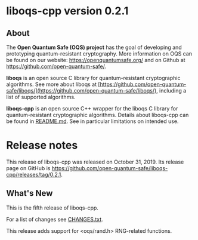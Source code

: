 liboqs-cpp version 0.2.1
========================

About
-----

The **Open Quantum Safe (OQS) project** has the goal of developing and prototyping quantum-resistant cryptography.  More information on OQS can be found on our website: https://openquantumsafe.org/ and on Github at https://github.com/open-quantum-safe/.

**liboqs** is an open source C library for quantum-resistant cryptographic algorithms.  See more about liboqs at [https://github.com/open-quantum-safe/liboqs/](https://github.com/open-quantum-safe/liboqs/), including a list of supported algorithms.

**liboqs-cpp** is an open source C++ wrapper for the liboqs C library for quantum-resistant cryptographic algorithms.  Details about liboqs-cpp can be found in [README.md](https://github.com/open-quantum-safe/liboqs-cpp/blob/master/README.md).  See in particular limitations on intended use.

Release notes
=============

This release of liboqs-cpp was released on October 31, 2019.  Its release page on GitHub is https://github.com/open-quantum-safe/liboqs-cpp/releases/tag/0.2.1.

What's New
----------

This is the fifth release of liboqs-cpp.

For a list of changes see [CHANGES.txt](https://github.com/open-quantum-safe/liboqs-cpp/blob/master/CHANGES.txt).

This release adds support for \<oqs/rand.h\> RNG-related functions.
